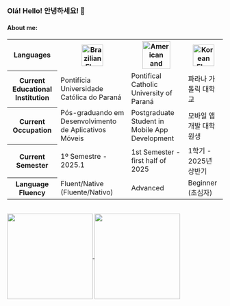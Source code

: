 ### Olá! Hello! 안녕하세요! 👋

#### About me:
<table>
  <tr>
    <th>Languages</th>
    <th><img src="https://s1.static.brasilescola.uol.com.br/be/conteudo/images/2-bandeira-do-brasil.jpg" alt="Brazilian Flag" width="50"/></th>
    <th><img src="https://upload.wikimedia.org/wikipedia/commons/thumb/0/0b/English_language.svg/640px-English_language.svg.png" alt="American and English Flag" width="65"/></th>
    <th><img src="https://upload.wikimedia.org/wikipedia/commons/thumb/0/09/Flag_of_South_Korea.svg/800px-Flag_of_South_Korea.svg.png" alt="Korean Flag" width="50"/></th>
  </tr>
  <tr>
    <th>Current Educational Institution</th>
    <td>Pontifícia Universidade Católica do Paraná</td>
    <td>Pontifical Catholic University of Paraná</td>
    <td>파라나 가톨릭 대학교</td>
  </tr>
  <tr>
    <th>Current Occupation</th>
    <td>Pós-graduando em Desenvolvimento de Aplicativos Móveis</td>
    <td>Postgraduate Student in Mobile App Development</td>
    <td>모바일 앱 개발 대학원생</td>
  </tr>
  <tr>
    <th>Current Semester</th>
    <td>1º Semestre - 2025.1</td>
    <td>1st Semester - first half of 2025</td>
    <td>1학기 - 2025년 상반기</td>
  </tr>
  <tr>
    <th>Language Fluency</th>
    <td>Fluent/Native (Fluente/Nativo)</td>
    <td>Advanced</td>
    <td>Beginner (초심자)</td>
  </tr>
</table>
<br>
<a href="https://github.com/lucasfariassa/github-readme-stats">
  <img height=200 align="center" src="https://github-readme-stats.vercel.app/api?username=lucasfariassa&show_icons=true&theme=slateorange&hide_border=true" />
</a>
<a href="https://github.com/lucasfariassa/convoychat">
  <img height=200 align="center" src="https://github-readme-stats.vercel.app/api/top-langs?username=lucasfariassa&layout=compact&langs_count=8&card_width=290&theme=slateorange&hide_border=true" />
</a>
